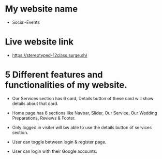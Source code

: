 # My website name
- Social-Events

# Live website link

-  https://stereotyped-12class.surge.sh/

# 5 Different features and functionalities of my website.

- Our Services section has 6 card, Details button of these card will show details about that card.

- Home page has 6 sections like Navbar, Slider, Our Service, Our Wedding Preparations, Reviews & Footer.

- Only logged in visiter will bw able to use the details button of services section.

- User can toggle between login & register page.

- User can login with their Google accounts.